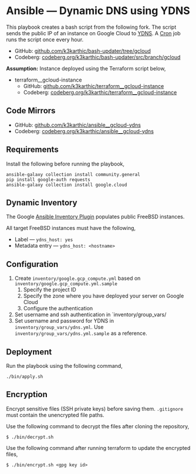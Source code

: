 # Ansible — Dynamic DNS using YDNS

This playbook creates a bash script from the following fork. The script sends the public IP of an instance on Google Cloud to [YDNS](https://ydns.io/). A [Cron](https://en.wikipedia.org/wiki/Cron) job runs the script once every hour.
* GitHub: [github.com/k3karthic/bash-updater/tree/gcloud](https://github.com/k3karthic/bash-updater/tree/gcloud)
* Codeberg: [codeberg.org/k3karthic/bash-updater/src/branch/gcloud](https://codeberg.org/k3karthic/bash-updater/src/branch/gcloud)

**Assumption:** Instance deployed using the Terraform script below,
- terraform__gcloud-instance
    - GitHub: [github.com/k3karthic/terraform__gcloud-instance](https://github.com/k3karthic/terraform__gcloud-instance)
    - Codeberg: [codeberg.org/k3karthic/terraform__gcloud-instance](https://codeberg.org/k3karthic/terraform__gcloud-instance)

## Code Mirrors

* GitHub: [github.com/k3karthic/ansible__gcloud-ydns](https://github.com/k3karthic/ansible__gcloud-ydns/)
* Codeberg: [codeberg.org/k3karthic/ansible__gcloud-ydns](https://codeberg.org/k3karthic/ansible__gcloud-ydns)

## Requirements

Install the following before running the playbook,
```
ansible-galaxy collection install community.general
pip install google-auth requests
ansible-galaxy collection install google.cloud
```

## Dynamic Inventory

The Google [Ansible Inventory Plugin](https://docs.ansible.com/ansible/latest/collections/google/cloud/gcp_compute_inventory.html) populates public FreeBSD instances.

All target FreeBSD instances must have the following,
* Label — `ydns_host: yes`
* Metadata entry — `ydns_host: <hostname>`

## Configuration

1. Create `inventory/google.gcp_compute.yml` based on `inventory/google.gcp_compute.yml.sample`
    1. Specify the project ID 
    1. Specify the zone where you have deployed your server on Google Cloud
    1. Configure the authentication
1. Set username and ssh authentication in `inventory/group_vars/
1. Set username and password for YDNS in `inventory/group_vars/ydns.yml`. Use `inventory/group_vars/ydns.yml.sample` as a reference.

## Deployment

Run the playbook using the following command,
```
./bin/apply.sh
```

## Encryption

Encrypt sensitive files (SSH private keys) before saving them. `.gitignore` must contain the unencrypted file paths.

Use the following command to decrypt the files after cloning the repository,

```
$ ./bin/decrypt.sh
```

Use the following command after running terraform to update the encrypted files,

```
$ ./bin/encrypt.sh <gpg key id>
```
